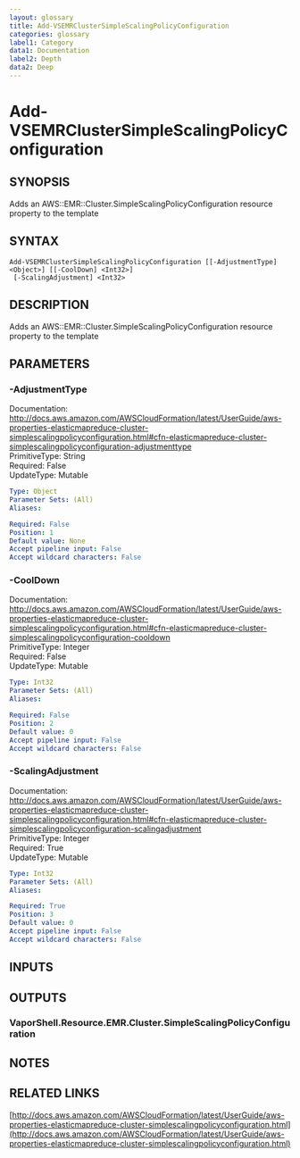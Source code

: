 ```yaml
---
layout: glossary
title: Add-VSEMRClusterSimpleScalingPolicyConfiguration
categories: glossary
label1: Category
data1: Documentation
label2: Depth
data2: Deep
---
```


# Add-VSEMRClusterSimpleScalingPolicyConfiguration

## SYNOPSIS
Adds an AWS::EMR::Cluster.SimpleScalingPolicyConfiguration resource property to the template

## SYNTAX

```
Add-VSEMRClusterSimpleScalingPolicyConfiguration [[-AdjustmentType] <Object>] [[-CoolDown] <Int32>]
 [-ScalingAdjustment] <Int32>
```

## DESCRIPTION
Adds an AWS::EMR::Cluster.SimpleScalingPolicyConfiguration resource property to the template

## PARAMETERS

### -AdjustmentType
Documentation: http://docs.aws.amazon.com/AWSCloudFormation/latest/UserGuide/aws-properties-elasticmapreduce-cluster-simplescalingpolicyconfiguration.html#cfn-elasticmapreduce-cluster-simplescalingpolicyconfiguration-adjustmenttype    
PrimitiveType: String    
Required: False    
UpdateType: Mutable

```yaml
Type: Object
Parameter Sets: (All)
Aliases: 

Required: False
Position: 1
Default value: None
Accept pipeline input: False
Accept wildcard characters: False
```

### -CoolDown
Documentation: http://docs.aws.amazon.com/AWSCloudFormation/latest/UserGuide/aws-properties-elasticmapreduce-cluster-simplescalingpolicyconfiguration.html#cfn-elasticmapreduce-cluster-simplescalingpolicyconfiguration-cooldown    
PrimitiveType: Integer    
Required: False    
UpdateType: Mutable

```yaml
Type: Int32
Parameter Sets: (All)
Aliases: 

Required: False
Position: 2
Default value: 0
Accept pipeline input: False
Accept wildcard characters: False
```

### -ScalingAdjustment
Documentation: http://docs.aws.amazon.com/AWSCloudFormation/latest/UserGuide/aws-properties-elasticmapreduce-cluster-simplescalingpolicyconfiguration.html#cfn-elasticmapreduce-cluster-simplescalingpolicyconfiguration-scalingadjustment    
PrimitiveType: Integer    
Required: True    
UpdateType: Mutable

```yaml
Type: Int32
Parameter Sets: (All)
Aliases: 

Required: True
Position: 3
Default value: 0
Accept pipeline input: False
Accept wildcard characters: False
```

## INPUTS

## OUTPUTS

### VaporShell.Resource.EMR.Cluster.SimpleScalingPolicyConfiguration

## NOTES

## RELATED LINKS

[http://docs.aws.amazon.com/AWSCloudFormation/latest/UserGuide/aws-properties-elasticmapreduce-cluster-simplescalingpolicyconfiguration.html](http://docs.aws.amazon.com/AWSCloudFormation/latest/UserGuide/aws-properties-elasticmapreduce-cluster-simplescalingpolicyconfiguration.html)


